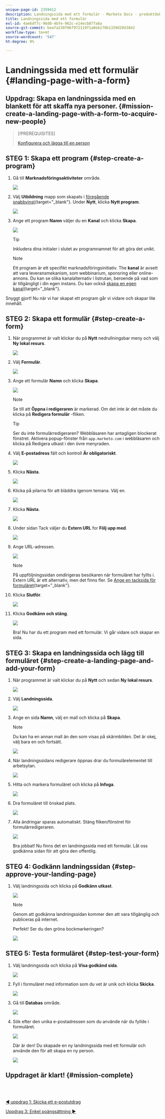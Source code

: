 ```yaml
---
unique-page-id: 2359412
description: Landningssida med ett formulär - Marketo Docs - produktdokumentation
title: Landningssida med ett formulär
exl-id: 4ae6df7c-96d0-4bfe-962c-e14ecb877a6a
source-git-commit: beafa230f067972119f1a0eb170b1339d20d3842
workflow-type: tm+mt
source-wordcount: '547'
ht-degree: 0%

---
```


# Landningssida med ett formulär {#landing-page-with-a-form}

## Uppdrag: Skapa en landningssida med en blankett för att skaffa nya personer. {#mission-create-a-landing-page-with-a-form-to-acquire-new-people}

>[!PREREQUISITES]
>
>[Konfigurera och lägga till en person](/help/marketo/getting-started/quick-wins/get-set-up-and-add-a-person.md)

## STEG 1: Skapa ett program {#step-create-a-program}

1. Gå till **Marknadsföringsaktiviteter** område.

   ![](assets/landing-page-with-a-form-1.png)

1. Välj **Utbildning** mapp som skapats i [föregående snabbvinst](/help/marketo/getting-started/quick-wins/send-an-email.md){target=&quot;_blank&quot;}. Under **Nytt**, klicka **Nytt program**.

   ![](assets/landing-page-with-a-form-2.png)

1. Ange ett program **Namn** väljer du en **Kanal** och klicka **Skapa**.

   ![](assets/landing-page-with-a-form-3.png)

   >[!TIP]
   >
   >Inkludera dina initialer i slutet av programnamnet för att göra det unikt.

   >[!NOTE]
   >
   >Ett program är ett specifikt marknadsföringsinitiativ. The **kanal** är avsett att vara leveransmekanism, som webbinarium, sponsring eller online-annons. Du kan se olika kanalalternativ i listrutan, beroende på vad som är tillgängligt i din egen instans. Du kan också [skapa en egen kanal](/help/marketo/product-docs/administration/tags/create-a-program-channel.md){target=&quot;_blank&quot;}.

Snyggt gjort! Nu när vi har skapat ett program går vi vidare och skapar lite innehåll.

## STEG 2: Skapa ett formulär {#step-create-a-form}

1. När programmet är valt klickar du på **Nytt** nedrullningsbar meny och välj **Ny lokal resurs**.

   ![](assets/landing-page-with-a-form-4.png)

1. Välj **Formulär**.

   ![](assets/landing-page-with-a-form-5.png)

1. Ange ett formulär **Namn** och klicka **Skapa**.

   ![](assets/landing-page-with-a-form-6.png)

   >[!NOTE]
   >
   >Se till att **Öppna i redigeraren** är markerad. Om det inte är det måste du klicka på **Redigera formulär** -fliken.

   >[!TIP]
   >
   >Ser du inte formulärredigeraren? Webbläsaren har antagligen blockerat fönstret. Aktivera popup-fönster från `app.marketo.com` i webbläsaren och klicka på Redigera utkast i den övre menyraden.

1. Välj **E-postadress** fält och kontroll **Är obligatoriskt**.

   ![](assets/landing-page-with-a-form-7.png)

1. Klicka **Nästa**.

   ![](assets/landing-page-with-a-form-8.png)

1. Klicka på pilarna för att bläddra igenom temana. Välj en.

   ![](assets/landing-page-with-a-form-9.png)

1. Klicka **Nästa**.

   ![](assets/landing-page-with-a-form-10.png)

1. Under sidan Tack väljer du **Extern URL** for **Följ upp med**.

   ![](assets/landing-page-with-a-form-11.png)

1. Ange URL-adressen.

   ![](assets/landing-page-with-a-form-12.png)

   >[!NOTE]
   >
   >På uppföljningssidan omdirigeras besökaren när formuläret har fyllts i. Extern URL är ett alternativ, men det finns fler. Se [Ange en tacksida för formuläret](/help/marketo/product-docs/demand-generation/forms/creating-a-form/set-a-form-thank-you-page.md){target=&quot;_blank&quot;}.

1. Klicka **Slutför**.

   ![](assets/landing-page-with-a-form-13.png)

1. Klicka **Godkänn och stäng**.

   ![](assets/landing-page-with-a-form-14.png)

   Bra! Nu har du ett program med ett formulär. Vi går vidare och skapar en sida.

## STEG 3: Skapa en landningssida och lägg till formuläret {#step-create-a-landing-page-and-add-your-form}

1. När programmet är valt klickar du på **Nytt** och sedan **Ny lokal resurs**.

   ![](assets/landing-page-with-a-form-15.png)

1. Välj **Landningssida**.

   ![](assets/landing-page-with-a-form-16.png)

1. Ange en sida **Namn**, välj en mall och klicka på **Skapa**.

   >[!NOTE]
   >
   >Du kan ha en annan mall än den som visas på skärmbilden. Det är okej, välj bara en och fortsätt.

   ![](assets/landing-page-with-a-form-17.png)

1. När landningssidans redigerare öppnas drar du formulärelementet till arbetsytan.

   ![](assets/landing-page-with-a-form-18.png)

1. Hitta och markera formuläret och klicka på **Infoga**.

   ![](assets/landing-page-with-a-form-19.png)

1. Dra formuläret till önskad plats.

   ![](assets/landing-page-with-a-form-20.png)

1. Alla ändringar sparas automatiskt. Stäng fliken/fönstret för formulärredigeraren.

   ![](assets/landing-page-with-a-form-21.png)

   Bra jobbat! Nu finns det en landningssida med ett formulär. Låt oss godkänna sidan för att göra den offentlig.

## STEG 4: Godkänn landningssidan {#step-approve-your-landing-page}

1. Välj landningssida och klicka på **Godkänn utkast**.

   ![](assets/landing-page-with-a-form-22.png)

   >[!NOTE]
   >
   >Genom att godkänna landningssidan kommer den att vara tillgänglig och publiceras på internet.

   Perfekt! Ser du den gröna bockmarkeringen?

   ![](assets/landing-page-with-a-form-23.png)

## STEG 5: Testa formuläret {#step-test-your-form}

1. Välj landningssida och klicka på **Visa godkänd sida**.

   ![](assets/landing-page-with-a-form-24.png)

1. Fyll i formuläret med information som du vet är unik och klicka **Skicka**.

   ![](assets/landing-page-with-a-form-25.png)

1. Gå till **Databas** område.

   ![](assets/landing-page-with-a-form-26.png)

1. Sök efter den unika e-postadressen som du använde när du fyllde i formuläret.

   ![](assets/landing-page-with-a-form-27.png)

   Där är den! Du skapade en ny landningssida med ett formulär och använde den för att skapa en ny person.

   ![](assets/landing-page-with-a-form-28.png)

## Uppdraget är klart! {#mission-complete}

<br> 

[◄ uppdrag 1: Skicka ett e-postutdrag](/help/marketo/getting-started/quick-wins/send-an-email.md)

[Uppdrag 3: Enkel poängsättning ►](/help/marketo/getting-started/quick-wins/simple-scoring.md)
